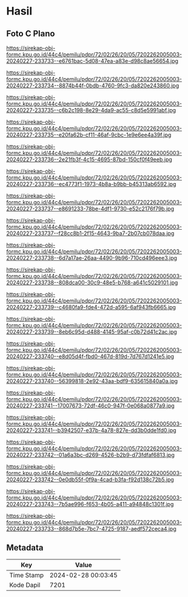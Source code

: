 # Hasil

## Foto C Plano

https://sirekap-obj-formc.kpu.go.id/44c4/pemilu/pdpr/72/02/26/20/05/7202262005003-20240227-233733--e6761bac-5d08-47ea-a83e-d98c8ae56654.jpg

https://sirekap-obj-formc.kpu.go.id/44c4/pemilu/pdpr/72/02/26/20/05/7202262005003-20240227-233734--8874b44f-0bdb-4760-9fc3-da820e243860.jpg

https://sirekap-obj-formc.kpu.go.id/44c4/pemilu/pdpr/72/02/26/20/05/7202262005003-20240227-233735--c6b2c198-8e29-4da9-ac55-c8d5e5991abf.jpg

https://sirekap-obj-formc.kpu.go.id/44c4/pemilu/pdpr/72/02/26/20/05/7202262005003-20240227-233735--e20fa62b-cf11-46af-9cbc-1e9e6ee4a39f.jpg

https://sirekap-obj-formc.kpu.go.id/44c4/pemilu/pdpr/72/02/26/20/05/7202262005003-20240227-233736--2e21fb3f-4c15-4695-87bd-150cf0f49eeb.jpg

https://sirekap-obj-formc.kpu.go.id/44c4/pemilu/pdpr/72/02/26/20/05/7202262005003-20240227-233736--ec4773f1-1973-4b8a-b9bb-b45313ab6592.jpg

https://sirekap-obj-formc.kpu.go.id/44c4/pemilu/pdpr/72/02/26/20/05/7202262005003-20240227-233737--e8691233-78be-4df1-9730-e52c2176f79b.jpg

https://sirekap-obj-formc.kpu.go.id/44c4/pemilu/pdpr/72/02/26/20/05/7202262005003-20240227-233737--f28cc8b1-2f15-4643-9ba7-2b07cb078daa.jpg

https://sirekap-obj-formc.kpu.go.id/44c4/pemilu/pdpr/72/02/26/20/05/7202262005003-20240227-233738--6d7a17ae-26aa-4490-9b96-710cd496eee3.jpg

https://sirekap-obj-formc.kpu.go.id/44c4/pemilu/pdpr/72/02/26/20/05/7202262005003-20240227-233738--808dca00-30c9-48e5-b768-a641c5029101.jpg

https://sirekap-obj-formc.kpu.go.id/44c4/pemilu/pdpr/72/02/26/20/05/7202262005003-20240227-233739--c4680fa9-fde4-472d-a595-6af943fb6665.jpg

https://sirekap-obj-formc.kpu.go.id/44c4/pemilu/pdpr/72/02/26/20/05/7202262005003-20240227-233739--8eb6c95d-d488-4145-95af-c0b72d41c2ac.jpg

https://sirekap-obj-formc.kpu.go.id/44c4/pemilu/pdpr/72/02/26/20/05/7202262005003-20240227-233740--e8d05d4f-fbd0-467d-819d-7d767d1241e5.jpg

https://sirekap-obj-formc.kpu.go.id/44c4/pemilu/pdpr/72/02/26/20/05/7202262005003-20240227-233740--56399818-2e92-43aa-bdf9-635615840a0a.jpg

https://sirekap-obj-formc.kpu.go.id/44c4/pemilu/pdpr/72/02/26/20/05/7202262005003-20240227-233741--17007673-72df-46c0-947f-0e068a0877a9.jpg

https://sirekap-obj-formc.kpu.go.id/44c4/pemilu/pdpr/72/02/26/20/05/7202262005003-20240227-233741--b3942507-e37b-4a78-827e-dd3b0dde1fd0.jpg

https://sirekap-obj-formc.kpu.go.id/44c4/pemilu/pdpr/72/02/26/20/05/7202262005003-20240227-233742--01a6a3bc-d269-4526-b2b9-d73fdfaf6813.jpg

https://sirekap-obj-formc.kpu.go.id/44c4/pemilu/pdpr/72/02/26/20/05/7202262005003-20240227-233742--0e0db55f-0f9a-4cad-b3fa-f92d138c72b5.jpg

https://sirekap-obj-formc.kpu.go.id/44c4/pemilu/pdpr/72/02/26/20/05/7202262005003-20240227-233743--7b5ae996-f653-4b05-a411-a94848c1301f.jpg

https://sirekap-obj-formc.kpu.go.id/44c4/pemilu/pdpr/72/02/26/20/05/7202262005003-20240227-233733--868d7b5e-7bc7-4725-9187-aedf572ceca4.jpg


## Metadata

| Key        | Value               |
| ---------- | ------------------- |
| Time Stamp | 2024-02-28 00:03:45 |
| Kode Dapil | 7201                |



